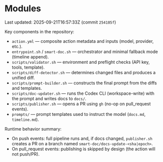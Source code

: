 # Modules

Last updated: 2025-09-21T16:57:33Z  (commit `254105f`)

Key components in the repository:

- `action.yml` — composite action metadata and inputs (model, provider, etc.).
- `entrypoint.sh` / `smart-doc.sh` — orchestrator and minimal fallback mode (timeline append).
- `scripts/validator.sh` — environment and preflight checks (API key, tools, template).
- `scripts/diff-detector.sh` — determines changed files and produces a unified diff.
- `scripts/prompt-builder.sh` — constructs the final prompt from the diffs and templates.
- `scripts/doc-updater.sh` — runs the Codex CLI (workspace-write) with the prompt and writes docs to `docs/`.
- `scripts/publisher.sh` — opens a PR using `gh` (no-op on pull_request events).
- `prompts/` — prompt templates used to instruct the model (`docs.md`, `timeline.md`).

Runtime behavior summary:
- On push events: full pipeline runs and, if docs changed, `publisher.sh` creates a PR on a branch named `smart-doc/docs-update-<sha|epoch>`.
- On pull_request events: publishing is skipped by design (the action will not push/PR).
